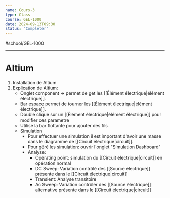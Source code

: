 ```yaml
---
name: Cours-3
type: Class
course: GEL-1000
date: 2024-09-13T09:30
status: "Compléter"
---
```

#school/GEL-1000  
***

# Altium
1. Installation de Altium
2. Explication de Altium:
    - Onglet component -> permet de get les [[Élément électrique|élément électrique]].
    - Bar espace permet de tourner les [[Élément électrique|élément électrique]].
    - Double clique sur un [[Élément électrique|élément électrique]] pour modifier ces paramètre
    - Utilisé la bar flottante pour ajouter des fils
    - Simulation
        - Pour effectuer une simulation il est important d'avoir une masse dans le diagramme de [[Circuit électrique|circuit]].
        - Pour géré les simulation: ouvrir l'onglet "Simulation Dashboard"
        - Analyse:
            - Operating point: simulation du [[Circuit électrique|circuit]] en opération normal
            - DC Sweep: Variation contrôlé des [[Source électrique]] présente dans le [[Circuit électrique|circuit]]
            - Transient: Analyse transitoire
            - Ac Sweep: Variation contrôler des [[Source électrique]] alternative présente dans le [[Circuit électrique|circuit]]